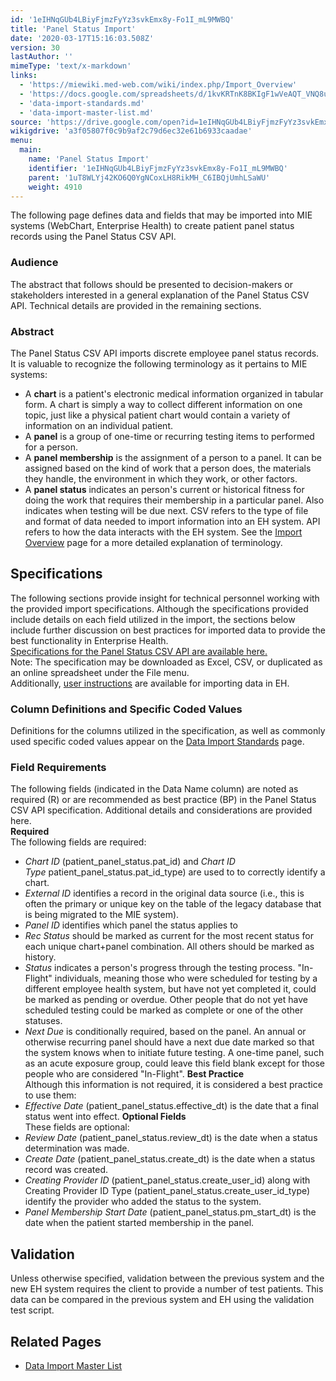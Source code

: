 ```yaml
---
id: '1eIHNqGUb4LBiyFjmzFyYz3svkEmx8y-Fo1I_mL9MWBQ'
title: 'Panel Status Import'
date: '2020-03-17T15:16:03.508Z'
version: 30
lastAuthor: ''
mimeType: 'text/x-markdown'
links:
  - 'https://miewiki.med-web.com/wiki/index.php/Import_Overview'
  - 'https://docs.google.com/spreadsheets/d/1kvKRTnK8BKIgF1wVeAQT_VNQ8uDR9UVEJvzDnuk2_T0/edit?usp=sharing'
  - 'data-import-standards.md'
  - 'data-import-master-list.md'
source: 'https://drive.google.com/open?id=1eIHNqGUb4LBiyFjmzFyYz3svkEmx8y-Fo1I_mL9MWBQ'
wikigdrive: 'a3f05807f0c9b9af2c79d6ec32e61b6933caadae'
menu:
  main:
    name: 'Panel Status Import'
    identifier: '1eIHNqGUb4LBiyFjmzFyYz3svkEmx8y-Fo1I_mL9MWBQ'
    parent: '1uT8WLYj42KO6Q0YgNCoxLH8RikMH_C6IBQjUmhLSaWU'
    weight: 4910
---
```

The following page defines data and fields that may be imported into MIE systems (WebChart, Enterprise Health) to create patient panel status records using the Panel Status CSV API.
  
### **Audience**  
  
The abstract that follows should be presented to decision-makers or stakeholders interested in a general explanation of the Panel Status CSV API. Technical details are provided in the remaining sections.
  
### **Abstract**  
  
The Panel Status CSV API imports discrete employee panel status records.  
It is valuable to recognize the following terminology as it pertains to MIE systems:
* A <strong>chart</strong> is a patient's electronic medical information organized in tabular form. A chart is simply a way to collect different information on one topic, just like a physical patient chart would contain a variety of information on an individual patient.
* A <strong>panel</strong> is a group of one-time or recurring testing items to performed for a person.
* A <strong>panel membership</strong> is the assignment of a person to a panel. It can be assigned based on the kind of work that a person does, the materials they handle, the environment in which they work, or other factors.
* A <strong>panel status</strong> indicates an person's current or historical fitness for doing the work that requires their membership in a particular panel. Also indicates when testing will be due next.
CSV refers to the type of file and format of data needed to import information into an EH system. API refers to how the data interacts with the EH system. See the [Import Overview](https://miewiki.med-web.com/wiki/index.php/Import_Overview) page for a more detailed explanation of terminology.
  
## **Specifications**  
  
The following sections provide insight for technical personnel working with the provided import specifications. Although the specifications provided include details on each field utilized in the import, the sections below include further discussion on best practices for imported data to provide the best functionality in Enterprise Health.  
[Specifications for the Panel Status CSV API are available here.](https://docs.google.com/spreadsheets/d/1kvKRTnK8BKIgF1wVeAQT_VNQ8uDR9UVEJvzDnuk2_T0/edit?usp=sharing)  
Note: The specification may be downloaded as Excel, CSV, or duplicated as an online spreadsheet under the File menu.  
Additionally, [user instructions](#gjdgxs) are available for importing data in EH.
  
### **Column Definitions and Specific Coded Values**  
  
Definitions for the columns utilized in the specification, as well as commonly used specific coded values appear on the [Data Import Standards](data-import-standards.md) page.
  
### **Field Requirements**  
  
The following fields (indicated in the Data Name column) are noted as required (R) or are recommended as best practice (BP) in the Panel Status CSV API specification. Additional details and considerations are provided here.  
**Required**  
The following fields are required:
* <em>Chart ID</em> (patient_panel_status.pat_id) and <em>Chart ID Type</em> patient_panel_status.pat_id_type) are used to to correctly identify a chart.
* <em>External ID</em> identifies a record in the original data source (i.e., this is often the primary or unique key on the table of the legacy database that is being migrated to the MIE system).
* <em>Panel ID</em> identifies which panel the status applies to
* <em>Rec Status</em> should be marked as current for the most recent status for each unique chart+panel combination. All others should be marked as history.
* <em>Status</em> indicates a person's progress through the testing process. "In-Flight" individuals, meaning those who were scheduled for testing by a different employee health system, but have not yet completed it, could be marked as pending or overdue. Other people that do not yet have scheduled testing could be marked as complete or one of the other statuses.
* <em>Next Due</em> is conditionally required, based on the panel. An annual or otherwise recurring panel should have a next due date marked so that the system knows when to initiate future testing. A one-time panel, such as an acute exposure group, could leave this field blank except for those people who are considered "In-Flight".
**Best Practice**  
Although this information is not required, it is considered a best practice to use them:
* <em>Effective Date</em> (patient_panel_status.effective_dt) is the date that a final status went into effect.
**Optional Fields**  
These fields are optional:
* <em>Review Date</em> (patient_panel_status.review_dt) is the date when a status determination was made.
* <em>Create Date</em> (patient_panel_status.create_dt) is the date when a status record was created.
* <em>Creating Provider ID</em> (patient_panel_status.create_user_id) along with Creating Provider ID Type (patient_panel_status.create_user_id_type) identify the provider who added the status to the system.
* <em>Panel Membership Start Date</em> (patient_panel_status.pm_start_dt) is the date when the patient started membership in the panel.

  
## **Validation**  
  
Unless otherwise specified, validation between the previous system and the new EH system requires the client to provide a number of test patients. This data can be compared in the previous system and EH using the validation test script.
  
## **Related Pages**  

* [Data Import Master List](data-import-master-list.md)
